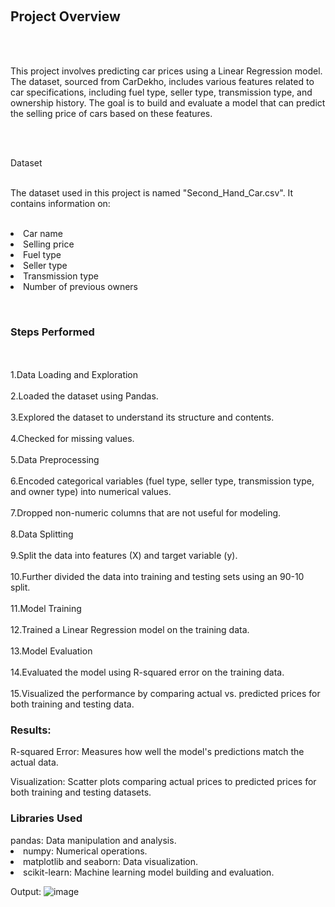 <br><h2>Project Overview</h2></br>
<br><p>This project involves predicting car prices using a Linear Regression model. The dataset, sourced from CarDekho, includes various features related to car specifications, including fuel type, seller type, transmission type, and ownership history. The goal is to build and evaluate a model that can predict the selling price of cars based on these features.</p></br>

<br>Dataset</br>
<p><br>The dataset used in this project is named "Second_Hand_Car.csv". It contains information on:</p><br>

<li>Car name</li>
<li>Selling price</li>
<li>Fuel type</li>
<li>Seller type</li>
<li>Transmission type</li>
<li>Number of previous owners</li>

<br><h3>Steps Performed</h3><br>
<br>1.Data Loading and Exploration</br>
<br>2.Loaded the dataset using Pandas.</br>
<br>3.Explored the dataset to understand its structure and contents.</br>
<br>4.Checked for missing values.</br>
<br>5.Data Preprocessing<br>
<br>6.Encoded categorical variables (fuel type, seller type, transmission type, and owner type) into numerical values.</br>
<br>7.Dropped non-numeric columns that are not useful for modeling.</br>
<br>8.Data Splitting</br>
<br>9.Split the data into features (X) and target variable (y).</br>
<br>10.Further divided the data into training and testing sets using an 90-10 split.</br>
<br>11.Model Training</br>
<br>12.Trained a Linear Regression model on the training data.</br>
<br>13.Model Evaluation</br>
<br>14.Evaluated the model using R-squared error on the training data.</br>
<br>15.Visualized the performance by comparing actual vs. predicted prices for both training and testing data.</br>

<p><h3>Results:</h3></p>
R-squared Error: Measures how well the model's predictions match the actual data.

Visualization: Scatter plots comparing actual prices to predicted prices for both training and testing datasets.

<p><h3>Libraries Used</h3></p>
</li>pandas: Data manipulation and analysis.</li>
<li>numpy: Numerical operations.</li>
<li>matplotlib and seaborn: Data visualization.</li>
<li>scikit-learn: Machine learning model building and evaluation.</li>

Output:
![image](https://github.com/user-attachments/assets/30619051-0dfc-418b-82cc-7ae0b6dbcf33)
